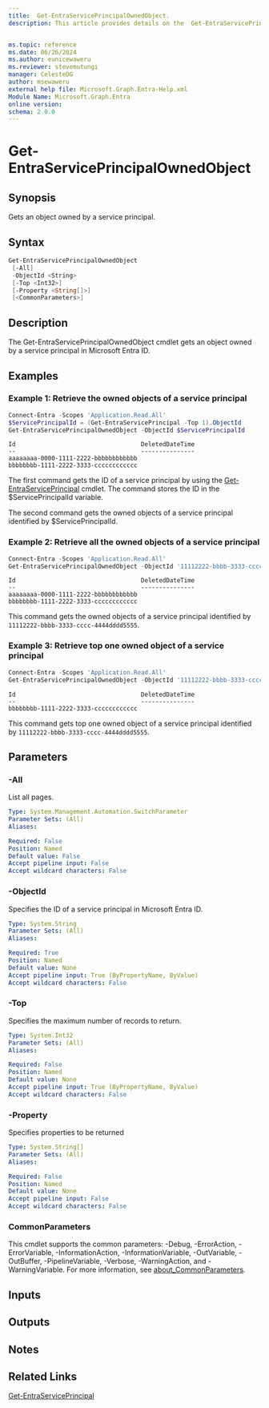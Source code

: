 ```yaml
---
title:  Get-EntraServicePrincipalOwnedObject.
description: This article provides details on the  Get-EntraServicePrincipalOwnedObject Command.


ms.topic: reference
ms.date: 06/26/2024
ms.author: eunicewaweru
ms.reviewer: stevemutungi
manager: CelesteDG
author: msewaweru
external help file: Microsoft.Graph.Entra-Help.xml
Module Name: Microsoft.Graph.Entra
online version:
schema: 2.0.0
---
```


# Get-EntraServicePrincipalOwnedObject

## Synopsis

Gets an object owned by a service principal.

## Syntax

```powershell
Get-EntraServicePrincipalOwnedObject
 [-All]
 -ObjectId <String>
 [-Top <Int32>]
 [-Property <String[]>]
 [<CommonParameters>]
```

## Description

The Get-EntraServicePrincipalOwnedObject cmdlet gets an object owned by a service principal in Microsoft Entra ID.

## Examples

### Example 1: Retrieve the owned objects of a service principal

```powershell
Connect-Entra -Scopes 'Application.Read.All'
$ServicePrincipalId = (Get-EntraServicePrincipal -Top 1).ObjectId
Get-EntraServicePrincipalOwnedObject -ObjectId $ServicePrincipalId
```

```output
Id                                   DeletedDateTime
--                                   ---------------
aaaaaaaa-0000-1111-2222-bbbbbbbbbbbb
bbbbbbbb-1111-2222-3333-cccccccccccc
```

The first command gets the ID of a service principal by using the [Get-EntraServicePrincipal](./Get-EntraServicePrincipal.md) cmdlet. 
The command stores the ID in the $ServicePrincipalId variable.

The second command gets the owned objects of a service principal identified by $ServicePrincipalId.  

### Example 2: Retrieve all the owned objects of a service principal

```powershell
Connect-Entra -Scopes 'Application.Read.All'
Get-EntraServicePrincipalOwnedObject -ObjectId '11112222-bbbb-3333-cccc-4444dddd5555' -All 
```

```output
Id                                   DeletedDateTime
--                                   ---------------
aaaaaaaa-0000-1111-2222-bbbbbbbbbbbb
bbbbbbbb-1111-2222-3333-cccccccccccc
```

This command gets the owned objects of a service principal identified by `11112222-bbbb-3333-cccc-4444dddd5555`.  

### Example 3: Retrieve top one owned object of a service principal

```powershell
Connect-Entra -Scopes 'Application.Read.All'
Get-EntraServicePrincipalOwnedObject -ObjectId '11112222-bbbb-3333-cccc-4444dddd5555' -Top 1
```

```output
Id                                   DeletedDateTime
--                                   ---------------
bbbbbbbb-1111-2222-3333-cccccccccccc
```

This command gets top one owned object of a service principal identified by `11112222-bbbb-3333-cccc-4444dddd5555`.  

## Parameters

### -All

List all pages.

```yaml
Type: System.Management.Automation.SwitchParameter
Parameter Sets: (All)
Aliases:

Required: False
Position: Named
Default value: False
Accept pipeline input: False
Accept wildcard characters: False
```

### -ObjectId

Specifies the ID of a service principal in Microsoft Entra ID.

```yaml
Type: System.String
Parameter Sets: (All)
Aliases:

Required: True
Position: Named
Default value: None
Accept pipeline input: True (ByPropertyName, ByValue)
Accept wildcard characters: False
```

### -Top

Specifies the maximum number of records to return.

```yaml
Type: System.Int32
Parameter Sets: (All)
Aliases:

Required: False
Position: Named
Default value: None
Accept pipeline input: True (ByPropertyName, ByValue)
Accept wildcard characters: False
```

### -Property

Specifies properties to be returned

```yaml
Type: System.String[]
Parameter Sets: (All)
Aliases:

Required: False
Position: Named
Default value: None
Accept pipeline input: False
Accept wildcard characters: False
```

### CommonParameters

This cmdlet supports the common parameters: -Debug, -ErrorAction, -ErrorVariable, -InformationAction, -InformationVariable, -OutVariable, -OutBuffer, -PipelineVariable, -Verbose, -WarningAction, and -WarningVariable. For more information, see [about_CommonParameters](https://go.microsoft.com/fwlink/?LinkID=113216).

## Inputs

## Outputs

## Notes

## Related Links

[Get-EntraServicePrincipal](Get-EntraServicePrincipal.md)
